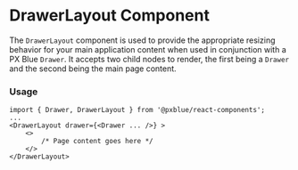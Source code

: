 # DrawerLayout Component
The `DrawerLayout` component is used to provide the appropriate resizing behavior for your main application content when used in conjunction with  a PX Blue `Drawer`. It accepts two child nodes to render, the first being a `Drawer` and the second being the main page content.

### Usage
```
import { Drawer, DrawerLayout } from '@pxblue/react-components';
...
<DrawerLayout drawer={<Drawer ... />} >
    <>
        /* Page content goes here */
    </>
</DrawerLayout>
```
